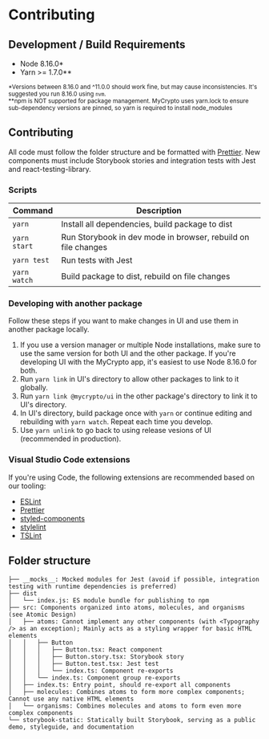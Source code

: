 # Contributing

## Development / Build Requirements

- Node 8.16.0\*
- Yarn >= 1.7.0\*\*

<sub>\*Versions between 8.16.0 and ^11.0.0 should work fine, but may cause inconsistencies. It's suggested you run 8.16.0 using `nvm`.</sub>
<br/>
<sub>\*\*npm is NOT supported for package management. MyCrypto uses yarn.lock to ensure sub-dependency versions are pinned, so yarn is required to install node_modules</sub>

## Contributing

All code must follow the folder structure and be formatted with [Prettier](https://prettier.io/). New components must include Storybook stories and integration tests with Jest and react-testing-library.

### Scripts

| Command      | Description                                                   |
| ------------ | ------------------------------------------------------------- |
| `yarn`       | Install all dependencies, build package to dist               |
| `yarn start` | Run Storybook in dev mode in browser, rebuild on file changes |
| `yarn test`  | Run tests with Jest                                           |
| `yarn watch` | Build package to dist, rebuild on file changes                |

### Developing with another package

Follow these steps if you want to make changes in UI and use them in another package locally.

1. If you use a version manager or multiple Node installations, make sure to use the same version for both UI and the other package. If you're developing UI with the MyCrypto app, it's easiest to use Node 8.16.0 for both.
2. Run `yarn link` in UI's directory to allow other packages to link to it globally.
3. Run `yarn link @mycrypto/ui` in the other package's directory to link it to UI's directory.
4. In UI's directory, build package once with `yarn` or continue editing and rebuilding with `yarn watch`. Repeat each time you develop.
5. Use `yarn unlink` to go back to using release vesions of UI (recommended in production).

### Visual Studio Code extensions

If you're using Code, the following extensions are recommended based on our tooling:

- [ESLint](https://marketplace.visualstudio.com/items?itemName=dbaeumer.vscode-eslint)
- [Prettier](https://marketplace.visualstudio.com/items?itemName=esbenp.prettier-vscode)
- [styled-components](https://marketplace.visualstudio.com/items?itemName=mf.vscode-styled-components)
- [stylelint](https://marketplace.visualstudio.com/items?itemName=shinnn.stylelint)
- [TSLint](https://marketplace.visualstudio.com/items?itemName=eg2.tslint)

## Folder structure

```
├── __mocks__: Mocked modules for Jest (avoid if possible, integration testing with runtime dependencies is preferred)
├── dist
│   └── index.js: ES module bundle for publishing to npm
├── src: Components organized into atoms, molecules, and organisms (see Atomic Design)
│   ├── atoms: Cannot implement any other components (with <Typography /> as an exception); Mainly acts as a styling wrapper for basic HTML elements
│   │   ├── Button
│   │   │   ├── Button.tsx: React component
│   │   │   ├── Button.story.tsx: Storybook story
│   │   │   ├── Button.test.tsx: Jest test
│   │   │   └── index.ts: Component re-exports
│   │   └── index.ts: Component group re-exports
│   ├── index.ts: Entry point, should re-export all components
│   ├── molecules: Combines atoms to form more complex components; Cannot use any native HTML elements
│   └── organisms: Combines molecules and atoms to form even more complex components
└── storybook-static: Statically built Storybook, serving as a public demo, styleguide, and documentation
```
